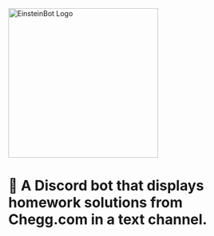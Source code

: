 <img src="https://github.com/DouglasTaylorSupportGroup/EinsteinBot/blob/master/banner.png" alt="EinsteinBot Logo" width="300"/>

# 🤖 A Discord bot that displays homework solutions from Chegg.com in a text channel.